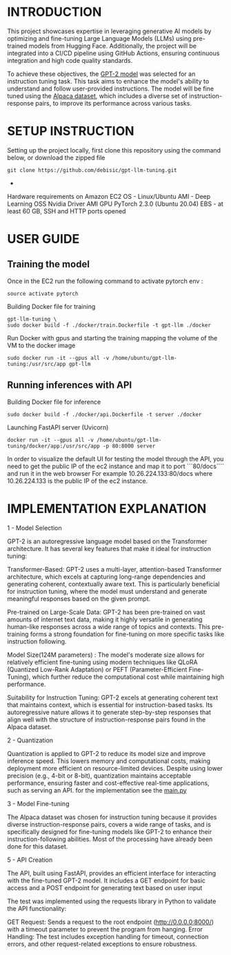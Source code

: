 # INTRODUCTION 

This project showcases expertise in leveraging generative AI models by optimizing and fine-tuning Large Language Models (LLMs) using pre-trained models from Hugging Face. Additionally, the project will be integrated into a CI/CD pipeline using GitHub Actions, ensuring continuous integration and high code quality standards.

To achieve these objectives, the [GPT-2 model](https://huggingface.co/openai-community/gpt2) was selected for an instruction tuning task. This task aims to enhance the model's ability to understand and follow user-provided instructions. The model will be fine tuned using the [Alpaca dataset](https://huggingface.co/datasets/tatsu-lab/alpaca), which includes a diverse set of instruction-response pairs, to improve its performance across various tasks.

# SETUP INSTRUCTION

Setting up the project locally, first clone this repository using the command below, or download the zipped file
```
git clone https://github.com/debisic/gpt-llm-tuning.git
```
- 
Hardware requirements on Amazon EC2
OS - Linux/Ubuntu
AMI - Deep Learning OSS Nvidia Driver AMI GPU PyTorch 2.3.0 (Ubuntu 20.04) 
EBS - at least 60 GB, 
SSH and HTTP ports opened

# USER GUIDE

## Training the model
Once in the EC2 run the following command to activate pytorch env :
```
source activate pytorch 
```

Building Docker file for training
```
gpt-llm-tuning \
sudo docker build -f ./docker/train.Dockerfile -t gpt-llm ./docker
```

Run Docker with gpus and starting the training mapping the volume of the VM to the docker image
```
sudo docker run -it --gpus all -v /home/ubuntu/gpt-llm-tuning:/usr/src/app gpt-llm
```
## Running inferences with API

Building Docker file for inference
```
sudo docker build -f ./docker/api.Dockerfile -t server ./docker
```

Launching FastAPI server (Uvicorn)
```
docker run -it --gpus all -v /home/ubuntu/gpt-llm-tuning/docker/app:/usr/src/app -p 80:8000 server
```
In order to visualize the default UI for testing the model through the API, you need to get the public IP of the ec2 instance and map it to port ```80/docs```` and run it in the web browser
For example 10.26.224.133:80/docs where 10.26.224.133 is the public IP of the ec2 instance.



# IMPLEMENTATION EXPLANATION
1 - Model Selection

GPT-2 is an autoregressive language model based on the Transformer architecture. It has several key features that make it ideal for instruction tuning:

Transformer-Based: GPT-2 uses a multi-layer, attention-based Transformer architecture, which excels at capturing long-range dependencies and generating coherent, contextually aware text. This is particularly beneficial for instruction tuning, where the model must understand and generate meaningful responses based on the given prompt.

Pre-trained on Large-Scale Data: GPT-2 has been pre-trained on vast amounts of internet text data, making it highly versatile in generating human-like responses across a wide range of topics and contexts. This pre-training forms a strong foundation for fine-tuning on more specific tasks like instruction following.

Model Size(124M parameters) : The model's moderate size allows for relatively efficient fine-tuning using modern techniques like QLoRA (Quantized Low-Rank Adaptation) or PEFT (Parameter-Efficient Fine-Tuning), which further reduce the computational cost while maintaining high performance.

Suitability for Instruction Tuning: GPT-2 excels at generating coherent text that maintains context, which is essential for instruction-based tasks. Its autoregressive nature allows it to generate step-by-step responses that align well with the structure of instruction-response pairs found in the Alpaca dataset.

2 - Quantization

Quantization is applied to GPT-2 to reduce its model size and improve inference speed. This lowers memory and computational costs, making deployment more efficient on resource-limited devices. Despite using lower precision (e.g., 4-bit or 8-bit), quantization maintains acceptable performance, ensuring faster and cost-effective real-time applications, such as serving an API. for the implementation see the [main.py ](https://github.com/debisic/gpt-llm-tuning.git/master/main.pyi)

3 - Model Fine-tuning

The Alpaca dataset was chosen for instruction tuning because it provides diverse instruction-response pairs, covers a wide range of tasks, and is specifically designed for fine-tuning models like GPT-2 to enhance their instruction-following abilities. Most of the processing have already been done for this dataset.

5 - API Creation 

The API, built using FastAPI, provides an efficient interface for interacting with the fine-tuned GPT-2 model. It includes a GET endpoint for basic access and a POST endpoint for generating text based on user input

The test was implemented using the requests library in Python to validate the API functionality:

GET Request: Sends a request to the root endpoint (http://0.0.0.0:8000/) with a timeout parameter to prevent the program from hanging.
Error Handling: The test includes exception handling for timeout, connection errors, and other request-related exceptions to ensure robustness.


